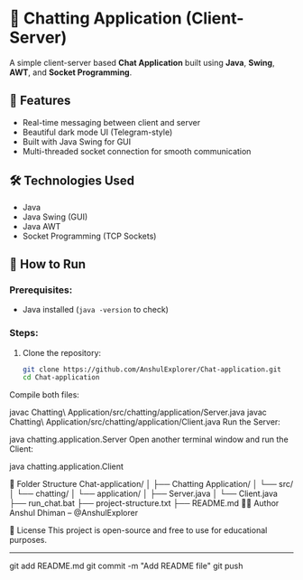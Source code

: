 # 💬 Chatting Application (Client-Server)

A simple client-server based **Chat Application** built using **Java**, **Swing**, **AWT**, and **Socket Programming**.

## 📌 Features

- Real-time messaging between client and server
- Beautiful dark mode UI (Telegram-style)
- Built with Java Swing for GUI
- Multi-threaded socket connection for smooth communication

## 🛠️ Technologies Used

- Java
- Java Swing (GUI)
- Java AWT
- Socket Programming (TCP Sockets)

## 🚀 How to Run

### Prerequisites:
- Java installed (`java -version` to check)

### Steps:

1. Clone the repository:
   ```bash
   git clone https://github.com/AnshulExplorer/Chat-application.git
   cd Chat-application
Compile both files:

javac Chatting\ Application/src/chatting/application/Server.java
javac Chatting\ Application/src/chatting/application/Client.java
Run the Server:

java chatting.application.Server
Open another terminal window and run the Client:

java chatting.application.Client

📁 Folder Structure
Chat-application/
│
├── Chatting Application/
│   └── src/
│       └── chatting/
│           └── application/
│               ├── Server.java
│               └── Client.java
├── run_chat.bat
├── project-structure.txt
├── README.md
🙋‍♂️ Author
Anshul Dhiman – @AnshulExplorer

📜 License
This project is open-source and free to use for educational purposes.


---
git add README.md
git commit -m "Add README file"
git push

